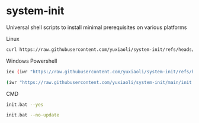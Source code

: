 # system-init
Universal shell scripts to install minimal prerequisites on various platforms

Linux
```sh
curl https://raw.githubusercontent.com/yuxiaoli/system-init/refs/heads/main/init.sh | sh
```

Windows
Powershell
```sh
iex (iwr "https://raw.githubusercontent.com/yuxiaoli/system-init/refs/heads/main/init.bat" -UseBasicParsing).Content

(iwr "https://raw.githubusercontent.com/yuxiaoli/system-init/main/init.ps1" -UseBasicParsing).Content > init.ps1; .\init.ps1
```

CMD
```sh
init.bat --yes

init.bat --no-update
```
